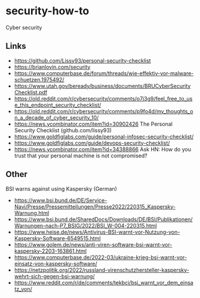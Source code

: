 # security-how-to
Cyber security

## Links
- https://github.com/Lissy93/personal-security-checklist
- https://brianlovin.com/security
- https://www.computerbase.de/forum/threads/wie-effektiv-vor-malware-schuetzen.1975492/
- https://www.utah.gov/beready/business/documents/BRUCyberSecurityChecklist.pdf
- https://old.reddit.com/r/cybersecurity/comments/o7j3g9/feel_free_to_use_this_endpoint_security_checklist/
- https://old.reddit.com/r/cybersecurity/comments/p9fo4d/my_thoughts_on_a_decade_of_cyber_security_10/
- https://news.ycombinator.com/item?id=30902426 The Personal Security Checklist (github.com/lissy93)
- https://www.goldfiglabs.com/guide/personal-infosec-security-checklist/
- https://www.goldfiglabs.com/guide/devops-security-checklist/
- https://news.ycombinator.com/item?id=34388866 Ask HN: How do you trust that your personal machine is not compromised?

## Other
BSI warns against using Kaspersky (German)
- https://www.bsi.bund.de/DE/Service-Navi/Presse/Pressemitteilungen/Presse2022/220315_Kaspersky-Warnung.html
- https://www.bsi.bund.de/SharedDocs/Downloads/DE/BSI/Publikationen/Warnungen-nach-P7_BSIG/2022/BSI_W-004-220315.html
- https://www.heise.de/news/Antivirus-BSI-warnt-vor-Nutzung-von-Kaspersky-Software-6549515.html
- https://www.golem.de/news/anti-viren-software-bsi-warnt-vor-kaspersky-2203-163861.html
- https://www.computerbase.de/2022-03/ukraine-krieg-bsi-warnt-vor-einsatz-von-kaspersky-software/
- https://netzpolitik.org/2022/russland-virenschutzhersteller-kaspersky-wehrt-sich-gegen-bsi-warnung/
- https://www.reddit.com/r/de/comments/tekbci/bsi_warnt_vor_dem_einsatz_von/
